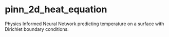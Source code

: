 # pinn_2d_heat_equation
Physics Informed Neural Network predicting temperature on a surface with Dirichlet boundary conditions.
